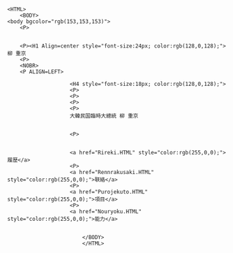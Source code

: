 
	
	
	<HTML>
		<BODY>
	<body bgcolor="rgb(153,153,153)">					
		<P>
		

		<P><H1 Align=center style="font-size:24px; color:rgb(128,0,128);">柳 重京
		<P>
		<NOBR>					
		<P ALIGN=LEFT>		
						
						<H4 style="font-size:18px; color:rgb(128,0,128);">			
						<P>
						<P>
						<P>
						<P>
						大韓民国臨時大總統 柳 重京
						
						
						<P>
						

						<a href="Rireki.HTML" style="color:rgb(255,0,0);">履歴</a>
						<P>
						<a href="Rennrakusaki.HTML" style="color:rgb(255,0,0);">联絡</a>
						<P>
						<a href="Purojekuto.HTML" style="color:rgb(255,0,0);">項目</a>
						<P>
						<a href="Nouryoku.HTML" style="color:rgb(255,0,0);">能力</a>
						
						
							</BODY>
							</HTML>
						
				
								
								
								
								
								
								
								
								
								
								
						
								

